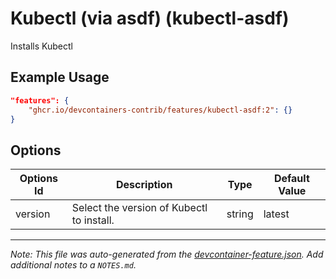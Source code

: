
# Kubectl (via asdf) (kubectl-asdf)

Installs Kubectl

## Example Usage

```json
"features": {
    "ghcr.io/devcontainers-contrib/features/kubectl-asdf:2": {}
}
```

## Options

| Options Id | Description | Type | Default Value |
|-----|-----|-----|-----|
| version | Select the version of Kubectl to install. | string | latest |



---

_Note: This file was auto-generated from the [devcontainer-feature.json](https://github.com/devcontainers-contrib/features/blob/main/src/kubectl-asdf/devcontainer-feature.json).  Add additional notes to a `NOTES.md`._
